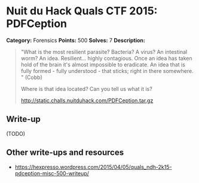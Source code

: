 # Nuit du Hack Quals CTF 2015: PDFCeption

**Category:** Forensics
**Points:** 500
**Solves:** 7
**Description:** 

> "What is the most resilient parasite? Bacteria? A virus? An intestinal worm? An idea. Resilient... highly contagious. Once an idea has taken hold of the brain it's almost impossible to eradicate. An idea that is fully formed - fully understood - that sticks; right in there somewhere. " (Cobb)
> 
> Where is that idea located? Can you tell us what it is?
> 
> <http://static.challs.nuitduhack.com/PDFCeption.tar.gz>

## Write-up

(TODO)

## Other write-ups and resources

* <https://hexpresso.wordpress.com/2015/04/05/quals_ndh-2k15-pdception-misc-500-writeup/>
